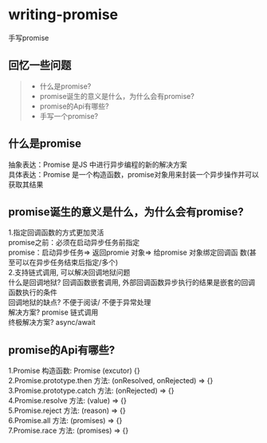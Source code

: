 # writing-promise
手写promise

## 回忆一些问题
>* 什么是promise?  
>* promise诞生的意义是什么，为什么会有promise?  
>* promise的Api有哪些?  
>* 手写一个promise?  

## 什么是promise
抽象表达：Promise 是JS 中进行异步编程的新的解决方案  
具体表达：Promise 是一个构造函数，promise对象用来封装一个异步操作并可以获取其结果  

## promise诞生的意义是什么，为什么会有promise?  
1.指定回调函数的方式更加灵活  
promise之前：必须在启动异步任务前指定  
promise：启动异步任务=> 返回promie 对象=> 给promise 对象绑定回调函
数(甚至可以在异步任务结束后指定/多个)  
2.支持链式调用, 可以解决回调地狱问题  
什么是回调地狱? 回调函数嵌套调用, 外部回调函数异步执行的结果是嵌套的回调函数执行的条件  
回调地狱的缺点? 不便于阅读/ 不便于异常处理  
解决方案? promise 链式调用  
终极解决方案? async/await  

## promise的Api有哪些?  
1.Promise 构造函数: Promise (excutor) {}  
2.Promise.prototype.then 方法: (onResolved, onRejected) => {}  
3.Promise.prototype.catch 方法: (onRejected) => {}  
4.Promise.resolve 方法: (value) => {}  
5.Promise.reject 方法: (reason) => {}  
6.Promise.all 方法: (promises) => {}  
7.Promise.race 方法: (promises) => {}  

